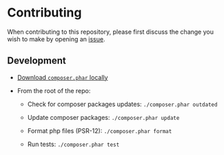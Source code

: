 # Contributing

When contributing to this repository, please first discuss the change you wish to make by opening an [issue](https://github.com/leo-ar/vnode/issues).

## Development

- [Download `composer.phar` locally](https://getcomposer.org/download/)

- From the root of the repo:
  - Check for composer packages updates:
    `./composer.phar outdated`

  - Update composer packages:
    `./composer.phar update`

  - Format php files (PSR-12):
    `./composer.phar format`

  - Run tests:
    `./composer.phar test`
